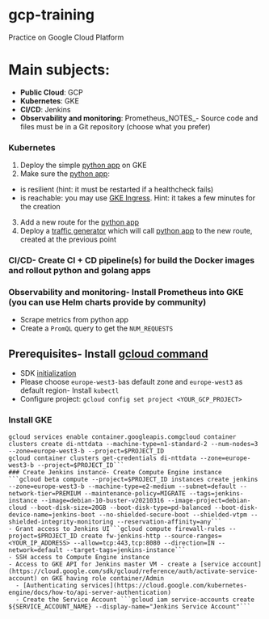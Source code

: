 # gcp-training
Practice on Google Cloud Platform

# Main subjects:
- **Public Cloud**: GCP
- **Kubernetes**: GKE
- **CI/CD**: Jenkins
- **Observability and monitoring**: Prometheus_NOTES_- Source code and files must be in a Git repository (choose what you prefer)
### Kubernetes
1. Deploy the simple [python app](src/python/hello) on GKE
2. Make sure the [python app](src/python/hello):    
  - is resilient (hint: it must be restarted if a healthcheck fails)    
  - is reachable: you may use [GKE Ingress](https://cloud.google.com/kubernetes-engine/docs/tutorials/http-balancer). Hint: it takes a few minutes for the creation
3. Add a new route for the [python app](src/python/hello)
4. Deploy a [traffic generator](src/go/requests-generator) which will call [python app](src/python/hello) to the new route, created at the previous point
### CI/CD- Create CI + CD pipeline(s) for build the Docker images and rollout python and golang apps
### Observability and monitoring- Install Prometheus into GKE (you can use Helm charts provide by community)
- Scrape metrics from python app
- Create a `PromQL` query to get the `NUM_REQUESTS`
## Prerequisites- Install [gcloud command](https://cloud.google.com/sdk/docs/install)
- SDK [initialization](https://cloud.google.com/sdk/docs/initializing)  
- Please choose `europe-west3-b`as default zone and `europe-west3` as default region- Install `kubectl`
- Configure project: `gcloud config set project <YOUR_GCP_PROJECT>`
### Install GKE
```PROJECT_ID=$(gcloud config get-value project)
gcloud services enable container.googleapis.comgcloud container clusters create di-nttdata --machine-type=n1-standard-2 --num-nodes=3 --zone=europe-west3-b --project=$PROJECT_ID
gcloud container clusters get-credentials di-nttdata --zone=europe-west3-b --project=$PROJECT_ID```
### Create Jenkins instance- Create Compute Engine instance
```gcloud beta compute --project=$PROJECT_ID instances create jenkins --zone=europe-west3-b --machine-type=e2-medium --subnet=default --network-tier=PREMIUM --maintenance-policy=MIGRATE --tags=jenkins-instance --image=debian-10-buster-v20210316 --image-project=debian-cloud --boot-disk-size=20GB --boot-disk-type=pd-balanced --boot-disk-device-name=jenkins-boot --no-shielded-secure-boot --shielded-vtpm --shielded-integrity-monitoring --reservation-affinity=any```
- Grant access to Jenkins UI```gcloud compute firewall-rules --project=$PROJECT_ID create fw-jenkins-http --source-ranges=<YOUR_IP_ADDRESS> --allow=tcp:443,tcp:8080 --direction=IN --network=default --target-tags=jenkins-instance```
- SSH access to Compute Engine instance 
- Access to GKE API for Jenkins master VM - create a [service account](https://cloud.google.com/sdk/gcloud/reference/auth/activate-service-account) on GKE having role container/Admin
  - [Authenticating services](https://cloud.google.com/kubernetes-engine/docs/how-to/api-server-authentication)
  - Create the Service Account ```gcloud iam service-accounts create ${SERVICE_ACCOUNT_NAME} --display-name="Jenkins Service Account"```
